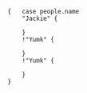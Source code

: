 ```
{	case people.name
	"Jackie" {

	}
	!"Yumk" {

	}
	!"Yumk" {

	}
}
```
<!--stackedit_data:
eyJoaXN0b3J5IjpbLTY5MDA5MTU1OV19
-->